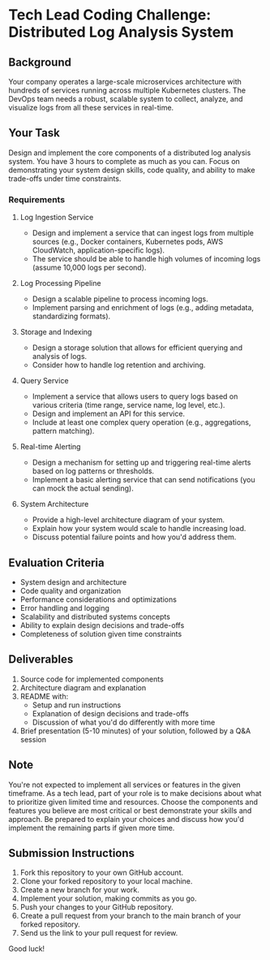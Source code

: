 # Tech Lead Coding Challenge: Distributed Log Analysis System

## Background
Your company operates a large-scale microservices architecture with hundreds of services running across multiple Kubernetes clusters. The DevOps team needs a robust, scalable system to collect, analyze, and visualize logs from all these services in real-time.

## Your Task
Design and implement the core components of a distributed log analysis system. You have 3 hours to complete as much as you can. Focus on demonstrating your system design skills, code quality, and ability to make trade-offs under time constraints.

### Requirements

1. Log Ingestion Service
   - Design and implement a service that can ingest logs from multiple sources (e.g., Docker containers, Kubernetes pods, AWS CloudWatch, application-specific logs).
   - The service should be able to handle high volumes of incoming logs (assume 10,000 logs per second).

2. Log Processing Pipeline
   - Design a scalable pipeline to process incoming logs.
   - Implement parsing and enrichment of logs (e.g., adding metadata, standardizing formats).

3. Storage and Indexing
   - Design a storage solution that allows for efficient querying and analysis of logs.
   - Consider how to handle log retention and archiving.

4. Query Service
   - Implement a service that allows users to query logs based on various criteria (time range, service name, log level, etc.).
   - Design and implement an API for this service.
   - Include at least one complex query operation (e.g., aggregations, pattern matching).

5. Real-time Alerting
   - Design a mechanism for setting up and triggering real-time alerts based on log patterns or thresholds.
   - Implement a basic alerting service that can send notifications (you can mock the actual sending).

6. System Architecture
   - Provide a high-level architecture diagram of your system.
   - Explain how your system would scale to handle increasing load.
   - Discuss potential failure points and how you'd address them.

## Evaluation Criteria
- System design and architecture
- Code quality and organization
- Performance considerations and optimizations
- Error handling and logging
- Scalability and distributed systems concepts
- Ability to explain design decisions and trade-offs
- Completeness of solution given time constraints

## Deliverables
1. Source code for implemented components
2. Architecture diagram and explanation
3. README with:
   - Setup and run instructions
   - Explanation of design decisions and trade-offs
   - Discussion of what you'd do differently with more time
4. Brief presentation (5-10 minutes) of your solution, followed by a Q&A session

## Note
You're not expected to implement all services or features in the given timeframe. As a tech lead, part of your role is to make decisions about what to prioritize given limited time and resources. Choose the components and features you believe are most critical or best demonstrate your skills and approach. Be prepared to explain your choices and discuss how you'd implement the remaining parts if given more time.

## Submission Instructions
1. Fork this repository to your own GitHub account.
2. Clone your forked repository to your local machine.
3. Create a new branch for your work.
4. Implement your solution, making commits as you go.
5. Push your changes to your GitHub repository.
6. Create a pull request from your branch to the main branch of your forked repository.
7. Send us the link to your pull request for review.

Good luck!
